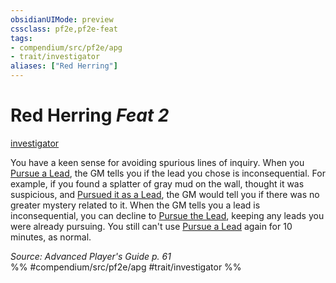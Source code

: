 ```yaml
---
obsidianUIMode: preview
cssclass: pf2e,pf2e-feat
tags:
- compendium/src/pf2e/apg
- trait/investigator
aliases: ["Red Herring"]
---
```

# Red Herring  *Feat 2*  
[investigator](Reference/Rules/Traits/investigator-apg.md "Investigator Class Trait")  


You have a keen sense for avoiding spurious lines of inquiry. When you [Pursue a Lead](pursue-a-lead-apg.md), the GM tells you if the lead you chose is inconsequential. For example, if you found a splatter of gray mud on the wall, thought it was suspicious, and [Pursued it as a Lead](pursue-a-lead-apg.md), the GM would tell you if there was no greater mystery related to it. When the GM tells you a lead is inconsequential, you can decline to [Pursue the Lead](pursue-a-lead-apg.md), keeping any leads you were already pursuing. You still can't use [Pursue a Lead](pursue-a-lead-apg.md) again for 10 minutes, as normal.

*Source: Advanced Player's Guide p. 61*  
%% #compendium/src/pf2e/apg #trait/investigator %%
